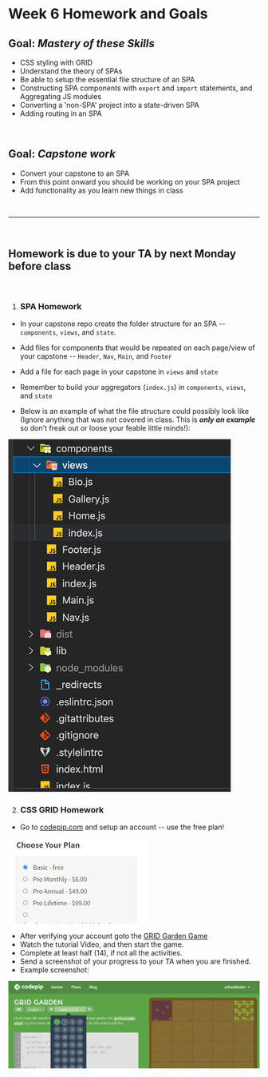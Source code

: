 # Week 6 Homework and Goals

## Goal: _Mastery of these Skills_

- CSS styling with GRID
- Understand the theory of SPAs
- Be able to setup the essential file structure of an SPA
- Constructing SPA components with `export` and `import` statements, and Aggregating JS modules
- Converting a 'non-SPA' project into a state-driven SPA
- Adding routing in an SPA

<br>

## Goal: _Capstone work_

- Convert your capstone to an SPA
- From this point onward you should be working on your SPA project
- Add functionality as you learn new things in class

<br>

---

<br>

## Homework is due to your TA by next Monday before class

<br>

1. ### **SPA Homework**

- In your capstone repo create the folder structure for an SPA -- `components`, `views`, and `state`.
- Add files for components that would be repeated on each page/view of your capstone -- `Header`, `Nav`, `Main`, and `Footer`
- Add a file for each page in your capstone in `views` and `state`
- Remember to build your aggregators (`index.js`) in `components`, `views`, and `state`

- Below is an example of what the file structure could possibly look like (Ignore anything that was not covered in class. This is **_only an example_** so don't freak out or loose your feable little minds!):

![Stateless File Structure](img/StatelessFileStructure.png)

2. ### **CSS GRID Homework**

- Go to [codepip.com](https://codepip.com/games/grid-garden/) and setup an account -- use the free plan!

![Signup for the FREE Plan](img/Register_Codepip.png)

- After verifying your account goto the [GRID Garden Game](https://codepip.com/games/grid-garden/)
- Watch the tutorial Video, and then start the game.
- Complete at least half (14), if not all the activities.
- Send a screenshot of your progress to your TA when you are finished.
- Example screenshot:

![example GRID Garden screenshot](img/GridGarden-AgameforlearningCSSgrid.png)
